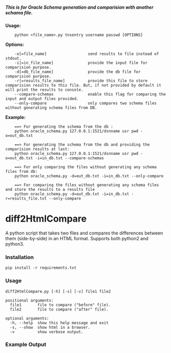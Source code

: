 ##### This is for Oracle Schema generation and comparision with another schama file.

**Usage:**

        python <file_name>.py tnsentry username passwd [OPTIONS]

**Options:**
    
        -o[=file_name]                  send results to file instead of stdout.
        -i[=in_file_name]               provide the input file for comparision purpose.
        -d[=db_file_name]               provide the db file for comparision purpose.
        -r[=results_file_name]          provide this file to store comparision results to this file. But, if not provided by default it will print the results to console.
        --compare-schemas               enable this flag for comparing the input and output files provided.
        --only-compare                  only compares two schema files without generating schema files from DB.

**Example:**

        ==> For generating the schema from the db :
        python oracle_schema.py 127.0.0.1:1521/dsnname usr pwd -o=out_db.txt

        ==> For generating the schema from the db and providing the comparision results at last:
        python oracle_schema.py 127.0.0.1:1521/dsnname usr pwd -o=out_db.txt -i=in_db.txt --compare-schemas

        ==> For only comparing the files without generating any schema files from db:
        python oracle_schema.py -d=out_db.txt -i=in_db.txt --only-compare

        ==> For comparing the files without generating any schema files and store the results to a results file
        python oracle_schema.py -d=out_db.txt -i=in_db.txt -r=results_file.txt --only-compare

# diff2HtmlCompare

A python script that takes two files and compares the differences between them (side-by-side) in an HTML format. Supports both python2 and python3.

### Installation
```
pip install -r requirements.txt
```

### Usage
```
diff2HtmlCompare.py [-h] [-s] [-v] file1 file2

positional arguments:
  file1       file to compare ("before" file).
  file2       file to compare ("after" file).

optional arguments:
  -h, --help  show this help message and exit
  -s, --show  show html in a browser.
  -v          show verbose output.
```
### Example Output